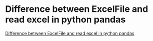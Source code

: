 # Difference between ExcelFile and read excel in python pandas
[Difference between ExcelFile and read excel in python pandas](https://aiwithcloud.com/2022/09/19/difference_between_excelfile_and_read_excel_in_python_pandas/)